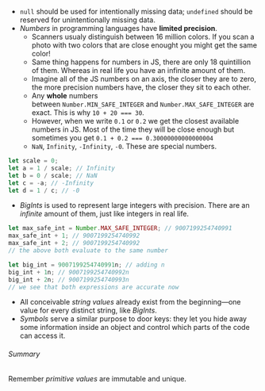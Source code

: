 - `null` should be used for intentionally missing data; `undefined` should be reserved for unintentionally missing data.
- *Numbers* in programming languages have **limited precision**. 
	- Scanners usualy distinguish between 16 million colors. If you scan a photo with two colors that are close enought you might get the same color!
	- Same thing happens for numbers in JS, there are only 18 quintillion of them. Whereas in real life you have an infinite amount of them.
	- Imagine all of the JS numbers on an axis, the closer they are to zero, the more precision numbers have, the closer they sit to each other.
	- Any **whole** numbers between `Number.MIN_SAFE_INTEGER` and `Number.MAX_SAFE_INTEGER` are exact. This is why `10 + 20 === 30`.
	- However, when we write `0.1` or `0.2` we get the closest available numbers in JS. Most of the time they will be close enough but sometimes you get `0.1 + 0.2 === 0.30000000000000004`
	- `NaN`, `Infinity`, `-Infinity`, `-0`. These are special numbers.

``` js
let scale = 0;
let a = 1 / scale; // Infinity
let b = 0 / scale; // NaN
let c = -a; // -Infinity
let d = 1 / c; // -0
```

- *BigInts* is used to represent large integers with precision. There are an *infinite* amount of them, just like integers in real life.
```js
let max_safe_int = Number.MAX_SAFE_INTEGER; // 9007199254740991
max_safe_int + 1; // 9007199254740992
max_safe_int + 2; // 9007199254740992
// the above both evaluate to the same number

let big_int = 9007199254740991n; // adding n 
big_int + 1n; // 9007199254740992n
big_int + 2n; // 9007199254740993n
// we see that both expressions are accurate now
```

- All conceivable *string values* already exist from the beginning—one value for every distinct string, like *BigInts*.
- *Symbols* serve a similar purpose to door keys: they let you hide away some information inside an object and control which parts of the code can access it.

###### Summary
Remember *primitive values* are immutable and unique. 